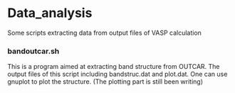 # Data_analysis 
Some scripts extracting data from output files of VASP calculation
### bandoutcar.sh
This is a program aimed at extracting band structure from OUTCAR.
The output files of this script including bandstruc.dat and plot.dat.
One can use gnuplot to plot the structure. (The plotting part is still been writing)

